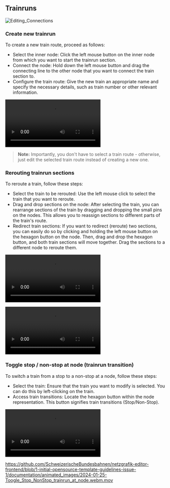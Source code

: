 ## Trainruns

![Editing_Connections](./images/Draw_New_TrainrunSections.png)


### Create new trainrun

To create a new train route, proceed as follows:

- Select the inner node: Click the left mouse button on the inner node from which you want to start
  the trainrun section.
- Connect the node: Hold down the left mouse button and drag the connecting line to the other node
  that you want to connect the train section to.
- Configure the train route: Give the new train an appropriate name and specify the necessary
  details, such as train number or other relevant information.

![''](./animated_images/2024-01-25-Create_New_Trainrun.webm)

> **Note:** Importantly, you don't have to select a train route - otherwise, just edit the selected
> train route instead of creating a new one.

### Rerouting trainrun sections

To reroute a train, follow these steps:

- Select the train to be rerouted: Use the left mouse click to select the train that you want to
  reroute.
- Drag and drop sections on the node: After selecting the train, you can rearrange sections of the
  train by dragging and dropping the small pins on the nodes. This allows you to reassign sections
  to different parts of the train's route.
- Redirect train sections: If you want to redirect (reroute) two sections, you can easily do so by
  clicking and holding the left mouse button on the hexagon button on the node. Then, drag and drop
  the hexagon button, and both train sections will move together. Drag the sections to a different
  node to reroute them.

![''](./animated_images/2024-1-25-Rerouting_extend_remove_trainrunsections-001.webm)

![''](./animated_images/2024-1-25-Rerouting_trainrunsections-001.webm)

### Toggle stop / non-stop at node (trainrun transition)

To switch a train from a stop to a non-stop at a node, follow these steps:

- Select the train: Ensure that the train you want to modify is selected. You can do this by
  left-clicking on the train.
- Access train transitions: Locate the hexagon button within the node representation. This button
  signifies train transitions (Stop/Non-Stop).

![''](./animated_images/2024-01-25-Toogle_Stop_NonStop_trainrun_at_node.webm.mov)

https://github.com/SchweizerischeBundesbahnen/netzgrafik-editor-frontend/blob/1-initial-opensource-template-guidelines-issue-1/documentation/animated_images/2024-01-25-Toogle_Stop_NonStop_trainrun_at_node.webm.mov




